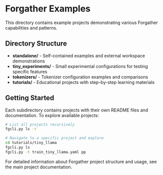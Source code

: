 # Forgather Examples

This directory contains example projects demonstrating various Forgather capabilities and patterns.

## Directory Structure

- **standalone/** - Self-contained examples and external workspace demonstrations
- **tiny_experiments/** - Small experimental configurations for testing specific features
- **tokenizers/** - Tokenizer configuration examples and comparisons
- **tutorials/** - Educational projects with step-by-step learning materials

## Getting Started

Each subdirectory contains projects with their own README files and documentation. To explore available projects:

```bash
# List all projects recursively
fgcli.py ls -r

# Navigate to a specific project and explore
cd tutorials/tiny_llama
fgcli.py ls
fgcli.py -t train_tiny_llama.yaml pp
```

For detailed information about Forgather project structure and usage, see the main project documentation.